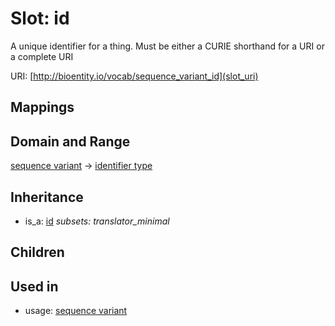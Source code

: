 # Slot: id


A unique identifier for a thing. Must be either a CURIE shorthand for a URI or a complete URI

URI: [http://bioentity.io/vocab/sequence_variant_id](slot_uri)
## Mappings

## Domain and Range

[sequence variant](SequenceVariant.md) -> [identifier type](IdentifierType.md)
## Inheritance

 *  is_a: [id](id.md) *subsets: translator_minimal*
## Children

## Used in

 *  usage: [sequence variant](SequenceVariant.md)
